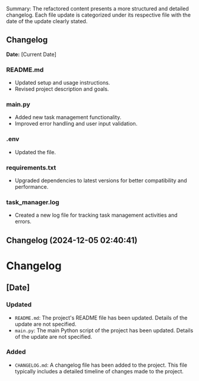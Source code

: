 Summary: The refactored content presents a more structured and detailed changelog. Each file update is categorized under its respective file with the date of the update clearly stated. 

## Changelog

**Date:** [Current Date]

### README.md
- Updated setup and usage instructions.
- Revised project description and goals.

### main.py
- Added new task management functionality.
- Improved error handling and user input validation.

### .env
- Updated the file.

### requirements.txt
- Upgraded dependencies to latest versions for better compatibility and performance.

### task_manager.log
- Created a new log file for tracking task management activities and errors.
## Changelog (2024-12-05 02:40:41)
# Changelog

## [Date]

### Updated
- `README.md`: The project's README file has been updated. Details of the update are not specified.
- `main.py`: The main Python script of the project has been updated. Details of the update are not specified.

### Added
- `CHANGELOG.md`: A changelog file has been added to the project. This file typically includes a detailed timeline of changes made to the project.
